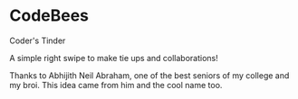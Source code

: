 # CodeBees
Coder's Tinder

A simple right swipe to make tie ups and collaborations!

Thanks to Abhijith Neil Abraham, one of the best seniors of my college and my broi. This idea came from him and the cool name too.
